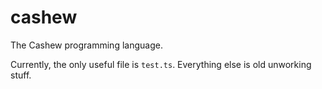 # cashew
The Cashew programming language.

Currently, the only useful file is `test.ts`. Everything else is old unworking stuff.
